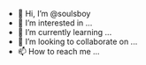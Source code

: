 - 👋 Hi, I’m @soulsboy
- 👀 I’m interested in ...
- 🌱 I’m currently learning ...
- 💞️ I’m looking to collaborate on ...
- 📫 How to reach me ...

<!---
soulsboy/soulsboy is a ✨ special ✨ repository because its `README.md` (this file) appears on your GitHub profile.
You can click the Preview link to take a look at your changes.
--->
